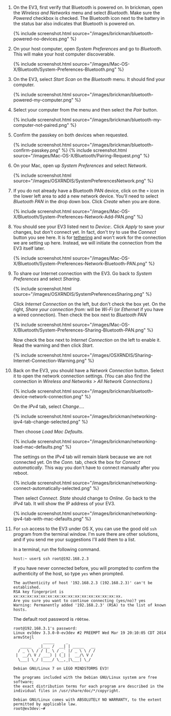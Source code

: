 1.  On the EV3, first verify that Bluetooth is powered on. In brickman,
    open the *Wireless and Networks* menu and select *Bluetooth*. Make sure the
    *Powered* checkbox is checked. The Bluetooth icon next to the battery in the
    status bar also indicates that Bluetooth is powered on.

    {% include screenshot.html source="/images/brickman/bluetooth-powered-no-devices.png" %}

2.  On your host computer, open *System Preferences* and go to *Bluetooth*. This
    will make your host computer discoverable.

    {% include screenshot.html source="/images/Mac-OS-X/Bluetooth/System-Preferences-Bluetooth.png" %}

3.  On the EV3, select *Start Scan* on the *Bluetooth* menu. It should find your
    computer.

    {% include screenshot.html source="/images/brickman/bluetooth-powered-my-computer.png" %}

4.  Select your computer from the menu and then select the *Pair* button.

    {% include screenshot.html source="/images/brickman/bluetooth-my-computer-not-paired.png" %}

5.  Confirm the passkey on both devices when requested.

    {% include screenshot.html source="/images/brickman/bluetooth-confirm-passkey.png" %}
    {% include screenshot.html source="/images/Mac-OS-X/Bluetooth/Pairing-Request.png" %}

6.  On your Mac, open up *System Preferences* and select *Network*.

    {% include screenshot.html source="/images/OSXRNDIS/SystemPreferencesNetwork.png" %}

7.  If you do not already have a Bluetooth PAN device, click on the `+`
    icon in the lower left area to add a new network device. You'll need to
    select *Bluetooth PAN* in the drop down box. Click *Create* when you are done.

    {% include screenshot.html source="/images/Mac-OS-X/Bluetooth/System-Preferences-Network-Add-PAN.png" %}

8.  You should see your EV3 listed next to *Device:*. Click *Apply* to save your
    changes, but don't connect yet. In fact, don't try to use the *Connect*
    button you see here. It is for [tethering] and won't work for the connection
    we are setting up here. Instead, we will initiate the connection from the
    EV3 itself later.

    {% include screenshot.html source="/images/Mac-OS-X/Bluetooth/System-Preferences-Network-Bluetooth-PAN.png" %}

9.  To share our Internet connection with the EV3. Go back to *System
    Preferences* and select *Sharing*.

    {% include screenshot.html source="/images/OSXRNDIS/SystemPreferencesSharing.png" %}

    Click *Internet Connection* on the left, but don't check the box yet. On
    the right, *Share your connection from:* will be *Wi-Fi* (or *Ethernet* if
    you have a wired connection). Then check the box next to *Bluetooth PAN*

    {% include screenshot.html source="/images/Mac-OS-X/Bluetooth/System-Preferences-Sharing-Bluetooth-PAN.png" %}

    Now check the box next to *Internet Connection* on the left to enable it.
    Read the warning and then click *Start*.

    {% include screenshot.html source="/images/OSXRNDIS/Sharing-Internet-Connection-Warning.png" %}

10. Back on the EV3, you should have a *Network Connection* button. Select it to
    open the network connection settings. (You can also find the connection
    in *Wireless and Networks > All Network Connections*.)

    {% include screenshot.html source="/images/brickman/bluetooth-device-network-connection.png" %}

    On the *IPv4* tab, select *Change...*.

    {% include screenshot.html source="/images/brickman/networking-ipv4-tab-change-selected.png" %}

    Then choose *Load Mac Defaults*.

    {% include screenshot.html source="/images/brickman/networking-load-mac-defaults.png" %}

    The settings on the *IPv4* tab will remain blank because we are not
    connected yet. On the *Conn.* tab, check the box for *Connect automatically*.
    This way you don't have to connect manually after you reboot.

    {% include screenshot.html source="/images/brickman/networking-connect-automatically-selected.png" %}

    Then select *Connect*. *State* should change to *Online*. Go back to
    the *IPv4* tab. It will show the IP address of your EV3.

    {% include screenshot.html source="/images/brickman/networking-ipv4-tab-with-mac-defaults.png" %}

11. For `ssh` access to the EV3 under OS X, you can use the good old `ssh`
    program from the terminal window. I'm sure there are other solutions, and
    if you send me your suggestions I'll add them to a list.

    In a terminal, run the following command.

        host:~ user$ ssh root@192.168.2.3

    If you have never connected before, you will prompted to confirm the
    authenticity of the host, so type `yes` when prompted.

        The authenticity of host '192.168.2.3 (192.168.2.3)' can't be established.
        RSA key fingerprint is xx:xx:xx:xx:xx:xx:xx:xx:xx:xx:xx:xx:xx:xx:xx:xx.
        Are you sure you want to continue connecting (yes/no)? yes
        Warning: Permanently added '192.168.2.3' (RSA) to the list of known hosts.

    The default root password is `r00tme`.

        root@192.168.3.1's password: 
        Linux ev3dev 3.3.0-0-ev3dev #2 PREEMPT Wed Mar 19 20:10:05 CDT 2014 armv5tejl
                     _____     _
           _____   _|___ /  __| | _____   __
          / _ \ \ / / |_ \ / _` |/ _ \ \ / /
         |  __/\ V / ___) | (_| |  __/\ V /
          \___| \_/ |____/ \__,_|\___| \_/
        
        Debian GNU/Linux 7 on LEGO MINDSTORMS EV3!
        
        The programs included with the Debian GNU/Linux system are free software;
        the exact distribution terms for each program are described in the
        individual files in /usr/share/doc/*/copyright.
        
        Debian GNU/Linux comes with ABSOLUTELY NO WARRANTY, to the extent
        permitted by applicable law.
        root@ev3dev:~# 

[tethering]: /docs/tutorials/using-bluetooth-tethering-on-mac
